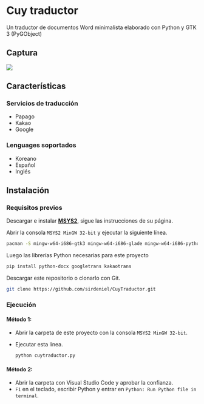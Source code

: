 
# Cuy traductor

Un traductor de documentos Word minimalista elaborado con Python y GTK 3 (PyGObject)


## Captura
![](https://i.ibb.co/C5MhpRW/cuytrad-mainview.png)


## Características

### Servicios de traducción
- Papago
- Kakao
- Google

### Lenguages soportados
- Koreano
- Español
- Inglés

## Instalación

### Requisitos previos

Descargar e instalar [**MSYS2**](https://www.msys2.org/), sigue las instrucciones de su página.

Abrir la consola `MSYS2 MinGW 32-bit` y ejecutar la siguiente línea.

```bash
pacman -S mingw-w64-i686-gtk3 mingw-w64-i686-glade mingw-w64-i686-python3-gobject mingw-w64-i686-python3-pip mingw-w64-i686-python-lxml
```

Luego las librerías Python necesarias para este proyecto

```bash
pip install python-docx googletrans kakaotrans
```

Descargar este repositorio o clonarlo con Git.

```bash
git clone https://github.com/sirdeniel/CuyTraductor.git
```

### Ejecución

#### Método 1:
- Abrir la carpeta de este proyecto con la consola `MSYS2 MinGW 32-bit`.

- Ejecutar esta línea.
  ```bash
  python cuytraductor.py
  ```

#### Método 2:
- Abrir la carpeta con Visual Studio Code y aprobar la confianza.
- `F1` en el teclado, escribir Python y entrar en `Python: Run Python file in terminal`.

